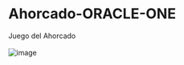 # Ahorcado-ORACLE-ONE
Juego del Ahorcado
<br></br>
![image](https://user-images.githubusercontent.com/101605501/178520390-f2f45dbd-45ce-4cc1-a326-3b9270f4102c.png)
<br></br>

